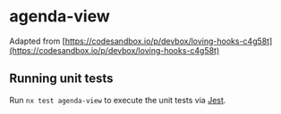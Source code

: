 # agenda-view

Adapted from [https://codesandbox.io/p/devbox/loving-hooks-c4g58t](https://codesandbox.io/p/devbox/loving-hooks-c4g58t)

## Running unit tests

Run `nx test agenda-view` to execute the unit tests via [Jest](https://jestjs.io).
